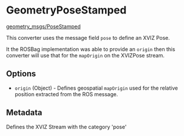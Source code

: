 # GeometryPoseStamped

[geometry_msgs/PoseStamped](http://docs.ros.org/api/geometry_msgs/html/msg/PoseStamped.html)

This converter uses the message field `pose` to define an XVIZ Pose.

It the ROSBag implementation was able to provide an `origin` then this
converter will use that for the `mapOrigin` on the XVIZPose stream.

## Options

- `origin` (Object) - Defines geospatial `mapOrigin` used for the relative position extracted from the ROS message.

## Metadata

Defines the XVIZ Stream with the category 'pose'
